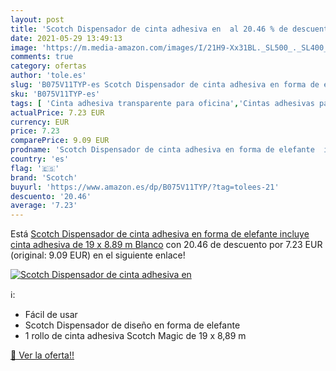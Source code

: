 ```yaml
---
layout: post
title: 'Scotch Dispensador de cinta adhesiva en  al 20.46 % de descuento'
date: 2021-05-29 13:49:13
image: 'https://m.media-amazon.com/images/I/21H9-Xx31BL._SL500_._SL400_.jpg'
comments: true
category: ofertas
author: 'tole.es'
slug: 'B075V11TYP-es Scotch Dispensador de cinta adhesiva en forma de elefante...'
sku: 'B075V11TYP-es'
tags: [ 'Cinta adhesiva transparente para oficina','Cintas adhesivas para oficina','Cintas, adhesivos y sujeciones','Material de oficina','Oficina y papelería','adhesiva','cinta','scotch', ]
actualPrice: 7.23 EUR
currency: EUR
price: 7.23
comparePrice: 9.09 EUR
prodname: 'Scotch Dispensador de cinta adhesiva en forma de elefante  incluye cinta adhesiva de 19 x 8.89 m  Blanco'
country: 'es'
flag: '🇪🇸'
brand: 'Scotch'
buyurl: 'https://www.amazon.es/dp/B075V11TYP/?tag=tolees-21'
descuento: '20.46'
average: '7.23'
---
```


Está [Scotch Dispensador de cinta adhesiva en forma de elefante  incluye cinta adhesiva de 19 x 8.89 m  Blanco](https://www.amazon.es/dp/B075V11TYP/?tag=tolees-21) con 20.46 de descuento por 7.23 EUR (original: 9.09 EUR) en el siguiente enlace!

[![Scotch Dispensador de cinta adhesiva en ](https://m.media-amazon.com/images/I/21H9-Xx31BL._SL500_._SL400_.jpg)](https://www.amazon.es/dp/B075V11TYP/?tag=tolees-21)

ℹ️:

- Fácil de usar
- Scotch Dispensador de diseño en forma de elefante
- 1 rollo de cinta adhesiva Scotch Magic de 19 x 8,89 m

[🛒 Ver la oferta!!](https://www.amazon.es/dp/B075V11TYP/?tag=tolees-21)
